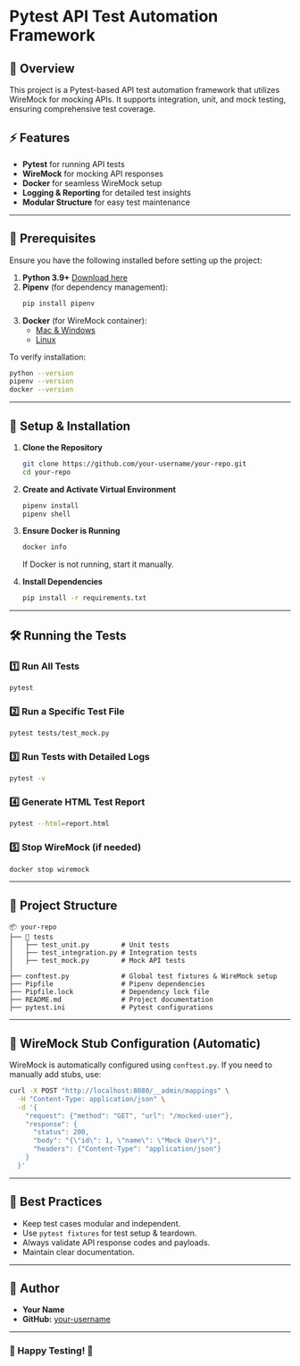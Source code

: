 # Pytest API Test Automation Framework

## 📌 Overview
This project is a Pytest-based API test automation framework that utilizes WireMock for mocking APIs. It supports integration, unit, and mock testing, ensuring comprehensive test coverage.

## ⚡ Features
- **Pytest** for running API tests
- **WireMock** for mocking API responses
- **Docker** for seamless WireMock setup
- **Logging & Reporting** for detailed test insights
- **Modular Structure** for easy test maintenance

---
## 🔧 Prerequisites
Ensure you have the following installed before setting up the project:

1. **Python 3.9+** [Download here](https://www.python.org/downloads/)
2. **Pipenv** (for dependency management):
   ```sh
   pip install pipenv
   ```
3. **Docker** (for WireMock container):
   - [Mac & Windows](https://www.docker.com/products/docker-desktop/)
   - [Linux](https://docs.docker.com/engine/install/)

To verify installation:
```sh
python --version
pipenv --version
docker --version
```

---
## 🚀 Setup & Installation
1. **Clone the Repository**
   ```sh
   git clone https://github.com/your-username/your-repo.git
   cd your-repo
   ```
2. **Create and Activate Virtual Environment**
   ```sh
   pipenv install
   pipenv shell
   ```
3. **Ensure Docker is Running**
   ```sh
   docker info
   ```
   If Docker is not running, start it manually.


4. **Install Dependencies**
   ```sh
   pip install -r requirements.txt
   ```
   
---
## 🛠 Running the Tests

### 1️⃣ Run All Tests
```sh
pytest
```

### 2️⃣ Run a Specific Test File
```sh
pytest tests/test_mock.py
```

### 3️⃣ Run Tests with Detailed Logs
```sh
pytest -v
```

### 4️⃣ Generate HTML Test Report
```sh
pytest --html=report.html
```

### 5️⃣ Stop WireMock (if needed)
```sh
docker stop wiremock
```

---
## 📁 Project Structure
```
📦 your-repo
├── 📂 tests
│   ├── test_unit.py        # Unit tests
│   ├── test_integration.py # Integration tests
│   ├── test_mock.py        # Mock API tests
│
├── conftest.py             # Global test fixtures & WireMock setup
├── Pipfile                 # Pipenv dependencies
├── Pipfile.lock            # Dependency lock file
├── README.md               # Project documentation
├── pytest.ini              # Pytest configurations
```

---
## 🔄 WireMock Stub Configuration (Automatic)
WireMock is automatically configured using `conftest.py`. If you need to manually add stubs, use:
```sh
curl -X POST "http://localhost:8080/__admin/mappings" \
  -H "Content-Type: application/json" \
  -d '{
    "request": {"method": "GET", "url": "/mocked-user"},
    "response": {
      "status": 200,
      "body": "{\"id\": 1, \"name\": \"Mock User\"}",
      "headers": {"Content-Type": "application/json"}
    }
  }'
```

---
## 📌 Best Practices
- Keep test cases modular and independent.
- Use `pytest fixtures` for test setup & teardown.
- Always validate API response codes and payloads.
- Maintain clear documentation.

---
## 📝 Author
- **Your Name**  
- **GitHub:** [your-username](https://github.com/your-username)

---
### 🎯 Happy Testing! 🚀

